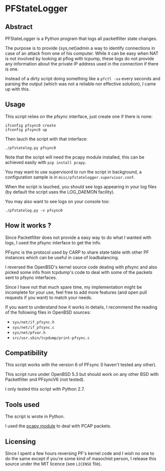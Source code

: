 PFStateLogger
=============

Abstract
--------

PFStateLogger is a Python program that logs all packetfilter state
changes. 

The purpose is to provide {sys,net}admin a way to identify connections
in case of an attack from one of his computer. While it can be easy
when NAT is not involved by looking at pflog with tcpump, these logs do
not provide any information about the private IP address used in the
connection if there is one.

Instead of a dirty script doing something like a `pfctl -sa` every
seconds and parsing the output (which was not a reliable nor effective
solution), I came up with this.


Usage
-----

This script relies on the pfsync interface, just create one if there is
none:

```console
ifconfig pfsync0 create
ifconfig pfsync0 up
```

Then lauch the script with that interface:

```console
./pfstatelog.py pfsync0
```

Note that the script will need the pcapy module installed, this can be
achieved easily with `pip install pcapy`. 

You may want to use supervisord to run the script in background, a
configuration sample is in `misc/pfstatelogger.supervisor.conf`. 

When the script is lauched, you should see logs appearing in your
log files (by default the script uses the LOG_DAEMON facility). 

You may also want to see logs on your console too:

```console
./pfstatelog.py -v pfsync0
```


How it works ?
--------------

Since Packetfilter does not provide a easy way to do what I wanted with
logs, I used the pfsync interface to get the info.

PFsync is the protocol used by CARP to share state table with other
PF instances which can be useful in case of loadbalancing. 

I reversed the OpenBSD's kernel source code dealing with pfsync and also
picked some info from tcpdump's code to deal with some of the packets
sent to pfsync interfaces. 

Since I have not that much spare time, my implementation might be
incomplete for your use, feel free to add more features (and open
pull requests if you want) to match your needs.

If you want to understand how it works in details, I recommend the
reading of the following files in OpenBSD sources:

- `sys/net/if_pfsync.h`
- `sys/net/if_pfsync.c`
- `sys/net/pfvar.h`
- `src/usr.sbin/tcpdump/print-pfsync.c`


Compatibility
-------------

This script works with the version 6 of PFsync (I haven't tested any
other). 

This script runs under OpenBSD 5.3 but should work on any other BSD
with Packetfilter and PFsyncV6 (not tested). 

I only tested this script with Python 2.7.


Tools used
----------

The script is wrote in Python. 

I used the [pcapy module](http://corelabs.coresecurity.com/index.php?module=Wiki&action=view&type=tool&name=Pcapy)
to deal with PCAP packets.


Licensing
---------

Since I spent a few hours reversing PF's kernel code and I wish no one
to do the same except if you're some kind of masochist person, I release
this source under the MIT licence (see `LICENSE` file).


